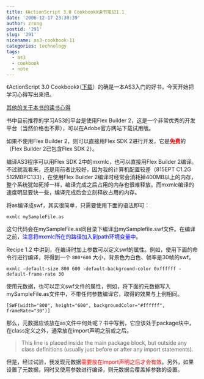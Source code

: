 ```yaml
---
title: 《ActionScript 3.0 Cookbook》读书笔记1.1
date: '2006-12-17 23:30:39'
author: zrong
postid: '291'
slug: '291'
nicename: as3-cookbook-11
categories: technology
tags:
  - as3
  - cookbook
  - note
---
```


《ActionScript 3.0 Cookbook》（[下载](https://blog.zengrong.net/post/290.html)）的确是一本AS3入门的好书，今天开始把学习心得写出来把。

[其他的关于本书的读书心得](http://www.google.com/search?hl=zh-CN&q=ActionScript+3+cookbook+%E8%AF%BB%E4%B9%A6%E7%AC%94%E8%AE%B0&btnG=%E6%90%9C%E7%B4%A2&lr=)

书中目前推荐的学习AS3的平台是使用Flex Builder 2，这是一个非常优秀的开发平台（当然价格也不菲），可以在Adobe官方网站下载试用版。

如果不使用Flex Builder 2，则可以直接用Flex SDK 2进行开发，它是<span style="color:red;font-weight:bold;">免费</span>的（Flex Builder 2已包含Flex SDK 2）。

编译AS3程序可以用Flex SDK 2中的mxmlc，也可以直接用Flex Builder 2编译。不过就我看来，还是用前者比较好，因为我的计算机配置较差（815EPT C1.2G 512MBPC133），在使用Flex Builder 2编译时经常会消耗掉400MB以上的内存，整个系统犹如死掉一样，编译完成之后占用的内存也很难释放。而mxmlc编译的速度明显要快一些，编译完成后会立刻释放占用的内存。

将as编译成swf，其实很简单，只需要使用下面的语法即可：

<!--more-->

```
mxmlc mySampleFile.as
```

这句代码会在mySampleFile.as同目录下编译出mySamplefile.swf文件。在编译之前，<span style="color:blue">注意将mxmlc所在的路径加入到path环境变量中</span>。

Recipe 1.2 中讲到，在编译时加上参数可以定义swf的属性。例如，使用下面的命令行进行编译，将得到一个 `800*600` 大小，背景色为白色、帧率是30帧的swf。

```
mxmlc -default-size 800 600 -default-background-color 0xffffff -default-frame-rate 30
```

使用元数据，也可以定义swf文件的属性，例如，将下面的元数据写入mySampleFile.as文件中，不带任何参数编译它，取得的效果与上例相同。

```
[SWF(width="800", height="600", backgroundColor="#ffffff", frameRate="30")]
```

那么，元数据应该放在as文件中何处呢？书中写到，它应该处于package块中，在class定义之外，通常放在import声明之前或之后。

> This line is placed inside the main package block, but outside any
> class definitions (usually just before or after any import
> statements).

但是，经过试验，我发现元数据<span style="color:red">需要放在import声明之后才会有效</span>。另外，如果设置了元数据，同时又使用参数进行编译，则元数据会覆盖掉参数的设置。

